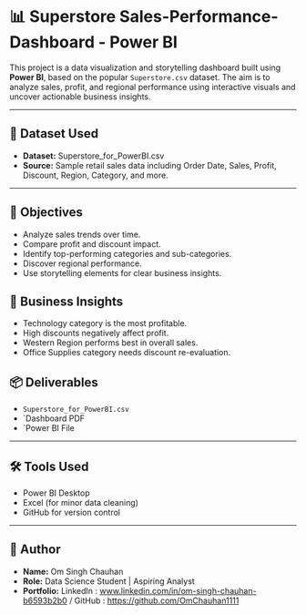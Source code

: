 
# 📊 Superstore Sales-Performance-Dashboard - Power BI

This project is a data visualization and storytelling dashboard built using **Power BI**, based on the popular `Superstore.csv` dataset. The aim is to analyze sales, profit, and regional performance using interactive visuals and uncover actionable business insights.

---

## 📁 Dataset Used

- **Dataset:** Superstore_for_PowerBI.csv
- **Source:** Sample retail sales data including Order Date, Sales, Profit, Discount, Region, Category, and more.

---

## 🎯 Objectives

- Analyze sales trends over time.
- Compare profit and discount impact.
- Identify top-performing categories and sub-categories.
- Discover regional performance.
- Use storytelling elements for clear business insights.
## 🧠 Business Insights

- Technology category is the most profitable.
- High discounts negatively affect profit.
- Western Region performs best in overall sales.
- Office Supplies category needs discount re-evaluation.

## 📦 Deliverables

- `Superstore_for_PowerBI.csv`
- `Dashboard PDF
- `Power BI File

---

## 🛠️ Tools Used

- Power BI Desktop
- Excel (for minor data cleaning)
- GitHub for version control

---


## 🙌 Author

- **Name:** Om Singh Chauhan  
- **Role:** Data Science Student | Aspiring Analyst  
- **Portfolio:** LinkedIn : www.linkedin.com/in/om-singh-chauhan-b6593b2b0
 / GitHub : https://github.com/OmChauhan1111 
